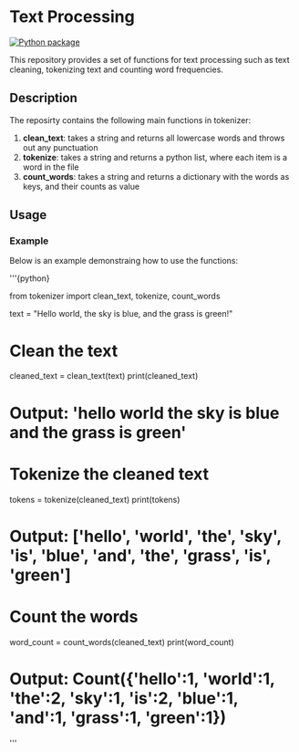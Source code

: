 # Text Processing

[![Python package](https://github.com/BrianBlancato/bab3fq_DS5111su24_lab_01/actions/workflows/validations.yml/badge.svg)](https://github.com/BrianBlancato/bab3fq_DS5111su24_lab_01/actions/workflows/validations.yml)

This repository provides a set of functions for text processing such as text cleaning, tokenizing text and counting word frequencies.

## Description

The reposirty contains the following main functions in tokenizer:
1. **clean_text**: takes a string and returns all lowercase words and throws out any punctuation
2. **tokenize**: takes a string and returns a python list, where each item is a word in the file
3. **count_words**: takes a string and returns a dictionary with the words as keys, and their counts as value

## Usage

### Example
Below is an example demonstraing how to use the functions:

'''{python}

from tokenizer import clean_text, tokenize, count_words

text = "Hello world, the sky is blue, and the grass is green!"

# Clean the text
cleaned_text = clean_text(text)
print(cleaned_text)
# Output: 'hello world the sky is blue and the grass is green'  
  
# Tokenize the cleaned text
tokens = tokenize(cleaned_text)
print(tokens)
# Output: ['hello', 'world', 'the', 'sky', 'is', 'blue', 'and', 'the', 'grass', 'is', 'green']
  
# Count the words  
word_count = count_words(cleaned_text)
print(word_count)
# Output: Count({'hello':1, 'world':1, 'the':2, 'sky':1, 'is':2, 'blue':1, 'and':1, 'grass':1, 'green':1})
'''